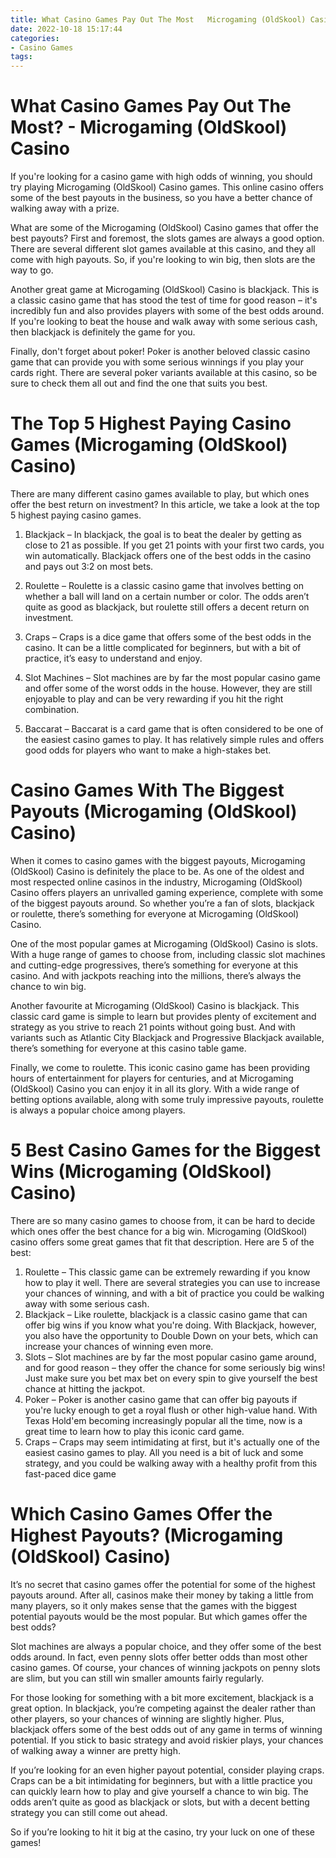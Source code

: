 ```yaml
---
title: What Casino Games Pay Out The Most   Microgaming (OldSkool) Casino
date: 2022-10-18 15:17:44
categories:
- Casino Games
tags:
---
```



#  What Casino Games Pay Out The Most? - Microgaming (OldSkool) Casino

If you're looking for a casino game with high odds of winning, you should try playing Microgaming (OldSkool) Casino games. This online casino offers some of the best payouts in the business, so you have a better chance of walking away with a prize.

What are some of the Microgaming (OldSkool) Casino games that offer the best payouts? First and foremost, the slots games are always a good option. There are several different slot games available at this casino, and they all come with high payouts. So, if you're looking to win big, then slots are the way to go.

Another great game at Microgaming (OldSkool) Casino is blackjack. This is a classic casino game that has stood the test of time for good reason – it's incredibly fun and also provides players with some of the best odds around. If you're looking to beat the house and walk away with some serious cash, then blackjack is definitely the game for you.

Finally, don't forget about poker! Poker is another beloved classic casino game that can provide you with some serious winnings if you play your cards right. There are several poker variants available at this casino, so be sure to check them all out and find the one that suits you best.

#  The Top 5 Highest Paying Casino Games (Microgaming (OldSkool) Casino) 

There are many different casino games available to play, but which ones offer the best return on investment? In this article, we take a look at the top 5 highest paying casino games.

1. Blackjack – In blackjack, the goal is to beat the dealer by getting as close to 21 as possible. If you get 21 points with your first two cards, you win automatically. Blackjack offers one of the best odds in the casino and pays out 3:2 on most bets.

2. Roulette – Roulette is a classic casino game that involves betting on whether a ball will land on a certain number or color. The odds aren’t quite as good as blackjack, but roulette still offers a decent return on investment.

3. Craps – Craps is a dice game that offers some of the best odds in the casino. It can be a little complicated for beginners, but with a bit of practice, it’s easy to understand and enjoy.

4. Slot Machines – Slot machines are by far the most popular casino game and offer some of the worst odds in the house. However, they are still enjoyable to play and can be very rewarding if you hit the right combination.

5. Baccarat – Baccarat is a card game that is often considered to be one of the easiest casino games to play. It has relatively simple rules and offers good odds for players who want to make a high-stakes bet.

#  Casino Games With The Biggest Payouts (Microgaming (OldSkool) Casino)

When it comes to casino games with the biggest payouts, Microgaming (OldSkool) Casino is definitely the place to be. As one of the oldest and most respected online casinos in the industry, Microgaming (OldSkool) Casino offers players an unrivalled gaming experience, complete with some of the biggest payouts around. So whether you’re a fan of slots, blackjack or roulette, there’s something for everyone at Microgaming (OldSkool) Casino.

One of the most popular games at Microgaming (OldSkool) Casino is slots. With a huge range of games to choose from, including classic slot machines and cutting-edge progressives, there’s something for everyone at this casino. And with jackpots reaching into the millions, there’s always the chance to win big.

Another favourite at Microgaming (OldSkool) Casino is blackjack. This classic card game is simple to learn but provides plenty of excitement and strategy as you strive to reach 21 points without going bust. And with variants such as Atlantic City Blackjack and Progressive Blackjack available, there’s something for everyone at this casino table game.

Finally, we come to roulette. This iconic casino game has been providing hours of entertainment for players for centuries, and at Microgaming (OldSkool) Casino you can enjoy it in all its glory. With a wide range of betting options available, along with some truly impressive payouts, roulette is always a popular choice among players.

#  5 Best Casino Games for the Biggest Wins (Microgaming (OldSkool) Casino) 

 


There are so many casino games to choose from, it can be hard to decide which ones offer the best chance for a big win. Microgaming (OldSkool) casino offers some great games that fit that description. Here are 5 of the best: 

1. Roulette – This classic game can be extremely rewarding if you know how to play it well. There are several strategies you can use to increase your chances of winning, and with a bit of practice you could be walking away with some serious cash. 
2. Blackjack – Like roulette, blackjack is a classic casino game that can offer big wins if you know what you're doing. With Blackjack, however, you also have the opportunity to Double Down on your bets, which can increase your chances of winning even more. 
3. Slots – Slot machines are by far the most popular casino game around, and for good reason – they offer the chance for some seriously big wins! Just make sure you bet max bet on every spin to give yourself the best chance at hitting the jackpot. 
4. Poker – Poker is another casino game that can offer big payouts if you're lucky enough to get a royal flush or other high-value hand. With Texas Hold'em becoming increasingly popular all the time, now is a great time to learn how to play this iconic card game. 
5. Craps – Craps may seem intimidating at first, but it's actually one of the easiest casino games to play. All you need is a bit of luck and some strategy, and you could be walking away with a healthy profit from this fast-paced dice game

#  Which Casino Games Offer the Highest Payouts? (Microgaming (OldSkool) Casino)

It’s no secret that casino games offer the potential for some of the highest payouts around. After all, casinos make their money by taking a little from many players, so it only makes sense that the games with the biggest potential payouts would be the most popular. But which games offer the best odds?

Slot machines are always a popular choice, and they offer some of the best odds around. In fact, even penny slots offer better odds than most other casino games. Of course, your chances of winning jackpots on penny slots are slim, but you can still win smaller amounts fairly regularly.

For those looking for something with a bit more excitement, blackjack is a great option. In blackjack, you’re competing against the dealer rather than other players, so your chances of winning are slightly higher. Plus, blackjack offers some of the best odds out of any game in terms of winning potential. If you stick to basic strategy and avoid riskier plays, your chances of walking away a winner are pretty high.

If you’re looking for an even higher payout potential, consider playing craps. Craps can be a bit intimidating for beginners, but with a little practice you can quickly learn how to play and give yourself a chance to win big. The odds aren’t quite as good as blackjack or slots, but with a decent betting strategy you can still come out ahead.

So if you’re looking to hit it big at the casino, try your luck on one of these games!